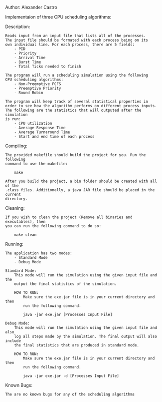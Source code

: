Author: Alexander Castro

Implementaion of three CPU scheduling algorithms:

Description:

	Reads input from an input file that lists all of the processes.
	The input file should be formated with each process being on its
	own individual line. For each process, there are 5 fields:
		- PID
		- Priority
		- Arrival Time
		- Burst Time 
		- Total Ticks needed to finish

	The program will run a scheduling simulation using the following 
	CPU scheduling algorithms:
		- Non-Preemptive FCFS
		- Preemptive Priority
		- Round Robin
	
	The program will keep track of several statistical properties in 
	order to see how the algorithm performs on different process inputs. 
	The following are the statistics that will outputed after the simulation
	is run:
		- CPU utilization
		- Average Response Time
		- Average Turnaround Time 
		- Start and end time of each process

Compiling:

	The provided makefile should build the project for you. Run the following 
	command to use the makefile:

		make
	
	After you build the project, a bin folder should be created with all of the
	.class files. Additionally, a java JAR file should be placed in the current 
	directory.

Cleaning:

	If you wish to clean the project (Remove all binaries and executables), then 
	you can run the following command to do so:
		
		make clean

Running:

	The application has two modes:
		- Standard Mode
		- Debug Mode
	
	Standard Mode:
		This mode will run the simulation using the given input file and the 
		output the final statistics of the simulation.
	
		HOW TO RUN:
			Make sure the exe.jar file is in your current directory and then
			run the following command.

			java -jar exe.jar [Processes Input File]

	Debug Mode:
		This mode will run the simulation using the given input file and also
		log all steps made by the simulation. The final output will also include
		the final statistics that are produced in standard mode.
	
		HOW TO RUN:
			Make sure the exe.jar file is in your current directory and then 
			run the following command.

			java -jar exe.jar -d [Processes Input File]

Known Bugs:

	The are no known bugs for any of the scheduling algorithms

